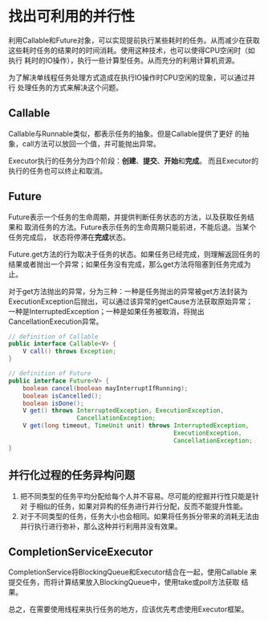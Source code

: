 # 找出可利用的并行性
利用Callable和Future对象，可以实现提前执行某些耗时的任务。从而减少在获取
这些耗时任务的结果时的时间消耗。使用这种技术，也可以使得CPU空闲时（如执行
耗时的IO操作），执行一些计算型任务。从而充分的利用计算机资源。

为了解决单线程任务处理方式造成在执行IO操作时CPU空闲的现象，可以通过并行
处理任务的方式来解决这个问题。

## Callable
Callable与Runnable类似，都表示任务的抽象。但是Callable提供了更好
的抽象，call方法可以放回一个值，并可能抛出异常。

Executor执行的任务分为四个阶段：**创建**、**提交**、**开始**和**完成**。
而且Executor的执行的任务也可以终止和取消。

## Future
Future表示一个任务的生命周期，并提供判断任务状态的方法，以及获取任务结果和
取消任务的方法。Future表示任务的生命周期只能前进，不能后退。当某个任务完成后，
状态将停滞在**完成**状态。

Future.get方法的行为取决于任务的状态。如果任务已经完成，则理解返回任务的
结果或者抛出一个异常；如果任务没有完成，那么get方法将阻塞到任务完成为止。

对于get方法抛出的异常，分为三种：一种是任务抛出的异常被get方法封装为
ExecutionException后抛出，可以通过该异常的getCause方法获取原始异常；
一种是InterruptedException；一种是如果任务被取消，将抛出
CancellationExecution异常。

```java
// definition of Callable
public interface Callable<V> {
    V call() throws Exception;
}

// definition of Future
public interface Future<V> {
    boolean cancel(boolean mayInterruptIfRunning);
    boolean isCancelled();
    boolean isDone();
    V get() throws InterruptedException, ExecutionException,
                   CancellationException;
    V get(long timeout, TimeUnit unit) throws InterruptedException,
                                              ExecutionException,
                                              CancellationException;
}
```

## 并行化过程的任务异构问题
1. 把不同类型的任务平均分配给每个人并不容易。尽可能的挖掘并行性只能是针对
于相似的任务，如果对异构的任务进行并行分配，反而不能提升性能。
2. 对于不同类型的任务，任务大小也会相同。如果将任务拆分带来的消耗无法由
并行执行进行弥补，那么这种并行利用并没有效果。


## CompletionServiceExecutor
CompletionService将BlockingQueue和Executor结合在一起，使用Callable
来提交任务，而将计算结果放入BlockingQueue中，使用take或poll方法获取
结果。

总之，在需要使用线程来执行任务的地方，应该优先考虑使用Executor框架。
